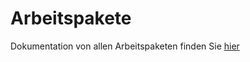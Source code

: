 # Arbeitspakete
Dokumentation von allen Arbeitspaketen finden Sie [hier](https://2122-5ahif-nvs.github.io/05-arbeitspakete-MoritzEichhorn/)